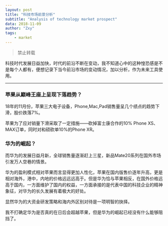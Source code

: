 ```yaml
---
layout: post
title: "科技市场前景分析"
subtitle: "Analysis of technology market prospect"
data: 2018-11-09
author: "Zxy"
tags:
    - market
---
```


> 禁止转载


科技时代发展日益加快，时代的前沿不断在变动，我不知道心中的这种惶恐感是不是每个人都有，便想记录下当今前沿市场的变动情况，加以分析，作为未来工具使用。


----------

### 苹果从巅峰王座上呈现下落趋势？
18年的11月份，苹果三大电子设备，Phone,Mac,Pad销售量呈几个绩点的趋势下滑，股价跌落7%。

苹果为了应对销量下滑采取了一定措施——砍掉富士康合作的10% Phone XS、 MAX订单，同时对和硕砍单10%的Phone XR。

### 华为的崛起？

而华为的发展日益月新，全球销售量逐渐赶上三星，新品Mate20系列在国外市场引发万人空巷的情景。

华为的盈利模式相对苹果而言显得更加人性化，苹果在国内版售价逐年升高，更是相对海外，港中，内地的价格远远远高于。但是华为恰与苹果相反，在国外价格远高于国内，一方面维护了国内的权益，一方面承接的是代表中国的科技企业的精神象征，对华为的长久发展有着极大的好处。

显然华为的大资金研发策略和海内外区别对待是一项明智的抉择。

我不打确定华为是否真的在日后会超越苹果，但是华为的崛起已经没有什么能够阻挡了。